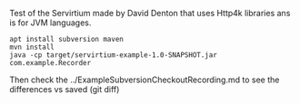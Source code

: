 Test of the Servirtium made by David Denton that uses Http4k libraries ans is for JVM languages.

```
apt install subversion maven
mvn install
java -cp target/servirtium-example-1.0-SNAPSHOT.jar com.example.Recorder
```

Then check the ../ExampleSubversionCheckoutRecording.md to see the differences vs saved (git diff)
